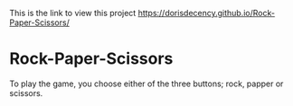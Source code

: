 This is the link to view this project
 https://dorisdecency.github.io/Rock-Paper-Scissors/

# Rock-Paper-Scissors
To play the game, you choose either of the three buttons; rock, papper or scissors.
